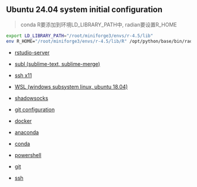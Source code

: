 
## Ubuntu 24.04 system initial configuration

> conda R要添加到环境LD_LIBRARY_PATH中, radian要设置R_HOME
```bash
export LD_LIBRARY_PATH="/root/miniforge3/envs/r-4.5/lib"
env R_HOME="/root/miniforge3/envs/r-4.5/lib/R" /opt/python/base/bin/radian
```

* [rstudio-server](rstudio-server.md) 
* [subl (sublime-text, sublime-merge)](subl.md)
* [ssh x11](ssh_x11.md)
* [WSL (windows subsystem linux, ubuntu 18.04)](wsl.md)
* [shadowsocks](shadowsocks.md)
* [git configuration](git.md)
* [docker](docker.md)
* [anaconda](anaconda.md)

* [conda](conda.md)
* [powershell](powershell.md)
* [git](1_Git.md)
* [ssh](3_ssh.md)
